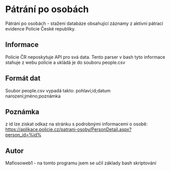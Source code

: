 # Pátrání po osobách
Pátrání po osobách - stažení databáze obsahující záznamy z aktivní pátrací evidence Policie České republiky.

## Informace
Policie ČR neposkytuje API pro svá data. Tento parser v bash tyto informace stahuje z webu policie a ukládá je do souboru people.csv

## Formát dat
Soubor people.csv vypadá takto:
pohlaví;id;datum narození;jméno;poznámka

## Poznámka
z id lze ziskat odkaz na stránku s podrobnými informacemi o osobě: https://aplikace.policie.cz/patrani-osoby/PersonDetail.aspx?person_id=%id%

## Autor
Mafiosoweb1 - na tomto programu jsem se učil základy bash skriptování